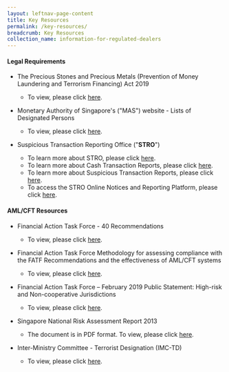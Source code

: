 ```yaml
---
layout: leftnav-page-content
title: Key Resources
permalink: /key-resources/
breadcrumb: Key Resources
collection_name: information-for-regulated-dealers
---
```


#### Legal Requirements

* The Precious Stones and Precious Metals (Prevention of Money Laundering and Terrorism Financing) Act 2019
  * To view, please click [here](https://sso.agc.gov.sg/Acts-Supp/7-2019/Published/20190313?DocDate=20190313).

* Monetary Authority of Singapore's ("MAS") website - Lists of Designated Persons
  * To view, please click [here](http://www.mas.gov.sg/Regulations-and-Financial-Stability/Anti-Money-Laundering-Countering-The-Financing-Of-Terrorism-And-Targeted-Financial-Sanctions/Targeted-Financial-Sanctions/Lists-of-Designated-Individuals-and-Entities.aspx).

* Suspicious Transaction Reporting Office ("**STRO**")
  * To learn more about STRO, please click [here](https://www.police.gov.sg/about-us/organisational-structure/specialist-staff-departments/commercial-affairs-department/aml-cft/suspicious-transaction-reporting-office).
  * To learn more about Cash Transaction Reports, please click [here](https://www.police.gov.sg/about-us/organisational-structure/specialist-staff-departments/commercial-affairs-department/aml-cft/suspicious-transaction-reporting-office/cash-transaction-reporting#content).
  * To learn more about Suspicious Transaction Reports, please click [here](https://www.police.gov.sg/about-us/organisational-structure/specialist-staff-departments/commercial-affairs-department/aml-cft/suspicious-transaction-reporting-office/suspicious-transaction-reporting#content).
  * To access the STRO Online Notices and Reporting Platform, please click [here](https://www.police.gov.sg/e-services/report/stro-online-notices-and-reporting-platform).

#### AML/CFT Resources

* Financial Action Task Force - 40 Recommendations
  * To view, please click [here](http://www.fatf-gafi.org/publications/fatfrecommendations/documents/fatf-recommendations.html).

* Financial Action Task Force Methodology for assessing compliance with the FATF Recommendations and the effectiveness of AML/CFT systems
  * To view, please click [here](http://www.fatf-gafi.org/publications/mutualevaluations/documents/fatf-methodology.html).

* Financial Action Task Force – February 2019 Public Statement: High-risk and Non-cooperative Jurisdictions
  * To view, please click [here](http://www.mas.gov.sg/Regulations-and-Financial-Stability/Anti-Money-Laundering-Countering-The-Financing-Of-Terrorism-And-Targeted-Financial-Sanctions/Anti-Money-Laundering-and-Countering-the-Financing-of-Terrorism/AMLCFT-Announcements/2019/February-2019-FATF-Statement.aspx).

* Singapore National Risk Assessment Report 2013
  * The document is in PDF format. To view, please click [here](https://github.com/isomerpages/mlaw-acd/raw/staging/images/Singapore%20NRA%20Report%202013_24032015.pdf).

* Inter-Ministry Committee - Terrorist Designation (IMC-TD)
  * To view, please click [here](https://www.mha.gov.sg/inter-ministry-committee-terrorist-designation-(imc-td)).
